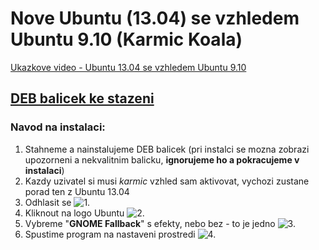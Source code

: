 Nove Ubuntu (13.04) se vzhledem Ubuntu 9.10 (Karmic Koala)
==========================================================

[Ukazkove video - Ubuntu 13.04 se vzhledem Ubuntu 9.10](http://www.youtube.com/watch?v=HkQAWt2sehQ)

## [DEB balicek ke stazeni](https://github.com/tuxmartin/ubuntu-karmic-theme/blob/master/deb/ubuntu-karmic-theme-repository/debs/ubuntu-karmic-theme_13.04-1_all.deb?raw=true)

### Navod na instalaci:
1. Stahneme a nainstalujeme DEB balicek (pri instalci se mozna zobrazi upozorneni a nekvalitnim balicku, **ignorujeme ho a pokracujeme v instalaci**)
2. Kazdy uzivatel si musi *karmic* vzhled sam aktivovat, vychozi zustane porad ten z Ubuntu 13.04
  1. Odhlasit se ![1.](https://raw.github.com/tuxmartin/ubuntu-karmic-theme/master/navod/1_odhlasit.png "1.") 
  2. Kliknout na logo Ubuntu ![2.](https://raw.github.com/tuxmartin/ubuntu-karmic-theme/master/navod/2_vybrat.png "2.") 
  3. Vybreme "**GNOME Fallback**" s efekty, nebo bez - to je jedno ![3.](https://raw.github.com/tuxmartin/ubuntu-karmic-theme/master/navod/3_vybrat.png "3.") 
  4. Spustime program na nastaveni prostredi ![4.](https://raw.github.com/tuxmartin/ubuntu-karmic-theme/master/navod/4_spustit.png "4.") 



